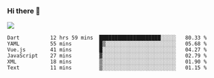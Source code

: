 ### Hi there 👋

<!--
**guozhigq/guozhigq** is a ✨ _special_ ✨ repository because its `README.md` (this file) appears on your GitHub profile.

Here are some ideas to get you started:

- 🔭 I’m currently working on ...
- 🌱 I’m currently learning ...
- 👯 I’m looking to collaborate on ...
- 🤔 I’m looking for help with ...
- 💬 Ask me about ...
- 📫 How to reach me: ...
- 😄 Pronouns: ...
- ⚡ Fun fact: ...
-->
![](https://github-readme-stats.vercel.app/api?username=guozhigq&show_icons=true)
<!--START_SECTION:waka-->

```text
Dart          12 hrs 59 mins  ████████████████████░░░░░   80.33 %
YAML          55 mins         █▒░░░░░░░░░░░░░░░░░░░░░░░   05.68 %
Vue.js        41 mins         █░░░░░░░░░░░░░░░░░░░░░░░░   04.27 %
JavaScript    27 mins         ▓░░░░░░░░░░░░░░░░░░░░░░░░   02.79 %
XML           18 mins         ▒░░░░░░░░░░░░░░░░░░░░░░░░   01.90 %
Text          11 mins         ▒░░░░░░░░░░░░░░░░░░░░░░░░   01.15 %
```

<!--END_SECTION:waka-->
